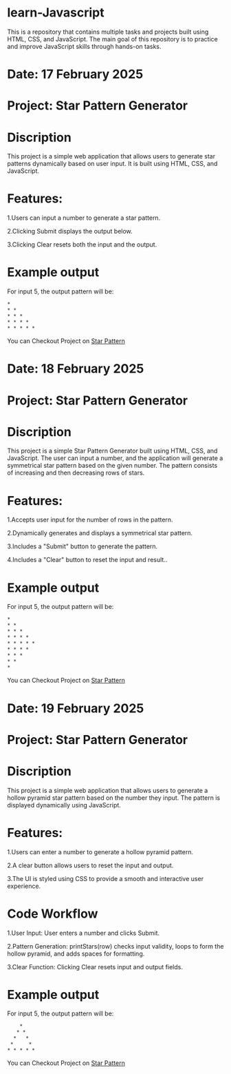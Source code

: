 # learn-Javascript 

This is a repository that contains multiple tasks and projects built using HTML, CSS, and JavaScript. The main goal of this repository is to practice and improve JavaScript skills through hands-on tasks.

# Date: 17 February 2025

# Project: Star Pattern Generator

# Discription

This project is a simple web application that allows users to generate star patterns dynamically based on user input. It is built using HTML, CSS, and JavaScript.

# Features:

1.Users can input a number to generate a star pattern.

2.Clicking Submit displays the output below.

3.Clicking Clear resets both the input and the output.

# Example output

For input 5, the output pattern will be:

```
*
* *
* * *
* * * *
* * * * * 
```

You can Checkout Project on [Star Pattern](https://learn-javascript-azure.vercel.app/17-02-2025/starPattern/star.html)

# Date: 18 February 2025

# Project: Star Pattern Generator

# Discription

This project is a simple Star Pattern Generator built using HTML, CSS, and JavaScript. The user can input a number, and the application will generate a symmetrical star pattern based on the given number. The pattern consists of increasing and then decreasing rows of stars.
# Features:

1.Accepts user input for the number of rows in the pattern.

2.Dynamically generates and displays a symmetrical star pattern.

3.Includes a "Submit" button to generate the pattern.

4.Includes a "Clear" button to reset the input and result..

# Example output

For input 5, the output pattern will be:

```
*
* *
* * *
* * * *
* * * * *
* * * *
* * *
* *
* 
```

You can Checkout Project on [Star Pattern](https://learn-javascript-azure.vercel.app/18-02-2025/starPattern2/star2.html)

# Date: 19 February 2025

# Project: Star Pattern Generator

# Discription

This project is a simple web application that allows users to generate a hollow pyramid star pattern based on the number they input. The pattern is displayed dynamically using JavaScript.

# Features:

1.Users can enter a number to generate a hollow pyramid pattern.

2.A clear button allows users to reset the input and output.

3.The UI is styled using CSS to provide a smooth and interactive user experience.

# Code Workflow

1.User Input: User enters a number and clicks Submit.

2.Pattern Generation: printStars(row) checks input validity, loops to form the hollow pyramid, and adds spaces for formatting.

3.Clear Function: Clicking Clear resets input and output fields.



# Example output

For input 5, the output pattern will be:

```
    * 
   * * 
  *   * 
 *     * 
* * * * * 
```

You can Checkout Project on [Star Pattern](https://learn-javascript-azure.vercel.app/19-02-2025/starPattern3/starPattern3.html)

